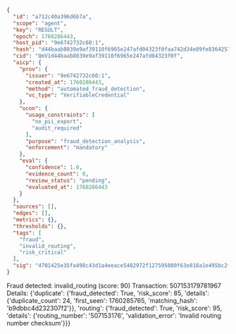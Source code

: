 ```json
{
  "id": "a712c40a396d6b7a",
  "scope": "agent",
  "key": "RESULT",
  "epoch": 1760286443,
  "host_pid": "9e6742732c60:1",
  "hash": "d44baab8039e9af39110f6965e247afd04323f0faa742d34e89fe8364257c817",
  "cid": "QmV1d44baab8039e9af39110f6965e247afd04323f0f",
  "aicp": {
    "prov": {
      "issuer": "9e6742732c60:1",
      "created_at": 1760286443,
      "method": "automated_fraud_detection",
      "vc_type": "VerifiableCredential"
    },
    "ucon": {
      "usage_constraints": [
        "no_pii_export",
        "audit_required"
      ],
      "purpose": "fraud_detection_analysis",
      "enforcement": "mandatory"
    },
    "eval": {
      "confidence": 1.0,
      "evidence_count": 0,
      "review_status": "pending",
      "evaluated_at": 1760286443
    }
  },
  "sources": [],
  "edges": [],
  "metrics": {},
  "thresholds": {},
  "tags": [
    "fraud",
    "invalid_routing",
    "risk_critical"
  ],
  "sig": "4701425e35fa498c43d1a4eeace5402972f127595080f63e818a1e495bc2fcce"
}
```

Fraud detected: invalid_routing (score: 90)
Transaction: 507153179781967
Details: {'duplicate': {'fraud_detected': True, 'risk_score': 85, 'details': {'duplicate_count': 24, 'first_seen': 1760285765, 'matching_hash': 'b9dbbc4d232307f2'}}, 'routing': {'fraud_detected': True, 'risk_score': 95, 'details': {'routing_number': '507153176', 'validation_error': 'Invalid routing number checksum'}}}